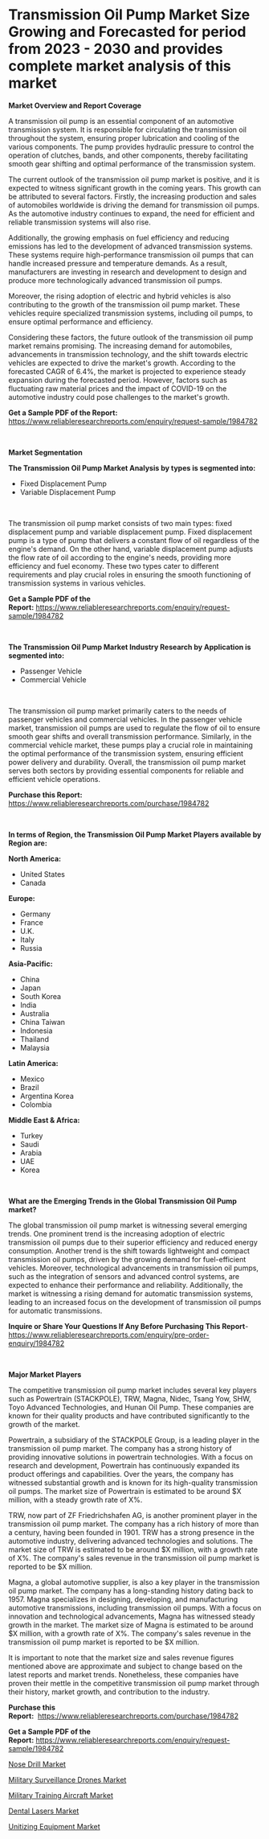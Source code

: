 <p><h1>Transmission Oil Pump Market Size Growing and Forecasted for period from 2023 - 2030 and provides complete market analysis of this market</h1></p><p><strong>Market Overview and Report Coverage</strong></p>
<p><p>A transmission oil pump is an essential component of an automotive transmission system. It is responsible for circulating the transmission oil throughout the system, ensuring proper lubrication and cooling of the various components. The pump provides hydraulic pressure to control the operation of clutches, bands, and other components, thereby facilitating smooth gear shifting and optimal performance of the transmission system.</p><p>The current outlook of the transmission oil pump market is positive, and it is expected to witness significant growth in the coming years. This growth can be attributed to several factors. Firstly, the increasing production and sales of automobiles worldwide is driving the demand for transmission oil pumps. As the automotive industry continues to expand, the need for efficient and reliable transmission systems will also rise.</p><p>Additionally, the growing emphasis on fuel efficiency and reducing emissions has led to the development of advanced transmission systems. These systems require high-performance transmission oil pumps that can handle increased pressure and temperature demands. As a result, manufacturers are investing in research and development to design and produce more technologically advanced transmission oil pumps.</p><p>Moreover, the rising adoption of electric and hybrid vehicles is also contributing to the growth of the transmission oil pump market. These vehicles require specialized transmission systems, including oil pumps, to ensure optimal performance and efficiency.</p><p>Considering these factors, the future outlook of the transmission oil pump market remains promising. The increasing demand for automobiles, advancements in transmission technology, and the shift towards electric vehicles are expected to drive the market's growth. According to the forecasted CAGR of 6.4%, the market is projected to experience steady expansion during the forecasted period. However, factors such as fluctuating raw material prices and the impact of COVID-19 on the automotive industry could pose challenges to the market's growth.</p></p>
<p><strong>Get a Sample PDF of the Report:</strong> <a href="https://www.reliableresearchreports.com/enquiry/request-sample/1984782">https://www.reliableresearchreports.com/enquiry/request-sample/1984782</a></p>
<p>&nbsp;</p>
<p><strong>Market Segmentation</strong></p>
<p><strong>The Transmission Oil Pump Market Analysis by types is segmented into:</strong></p>
<p><ul><li>Fixed Displacement Pump</li><li>Variable Displacement Pump</li></ul></p>
<p>&nbsp;</p>
<p><p>The transmission oil pump market consists of two main types: fixed displacement pump and variable displacement pump. Fixed displacement pump is a type of pump that delivers a constant flow of oil regardless of the engine's demand. On the other hand, variable displacement pump adjusts the flow rate of oil according to the engine's needs, providing more efficiency and fuel economy. These two types cater to different requirements and play crucial roles in ensuring the smooth functioning of transmission systems in various vehicles.</p></p>
<p><strong>Get a Sample PDF of the Report:</strong>&nbsp;<a href="https://www.reliableresearchreports.com/enquiry/request-sample/1984782">https://www.reliableresearchreports.com/enquiry/request-sample/1984782</a></p>
<p>&nbsp;</p>
<p><strong>The Transmission Oil Pump Market Industry Research by Application is segmented into:</strong></p>
<p><ul><li>Passenger Vehicle</li><li>Commercial Vehicle</li></ul></p>
<p>&nbsp;</p>
<p><p>The transmission oil pump market primarily caters to the needs of passenger vehicles and commercial vehicles. In the passenger vehicle market, transmission oil pumps are used to regulate the flow of oil to ensure smooth gear shifts and overall transmission performance. Similarly, in the commercial vehicle market, these pumps play a crucial role in maintaining the optimal performance of the transmission system, ensuring efficient power delivery and durability. Overall, the transmission oil pump market serves both sectors by providing essential components for reliable and efficient vehicle operations.</p></p>
<p><strong>Purchase this Report:</strong>&nbsp; <a href="https://www.reliableresearchreports.com/purchase/1984782">https://www.reliableresearchreports.com/purchase/1984782</a></p>
<p>&nbsp;</p>
<p><strong>In terms of Region, the Transmission Oil Pump Market Players available by Region are:</strong></p>
<p>
    <p> <strong> North America: </strong>
        <ul>
            <li>United States</li>
            <li>Canada</li>
        </ul>
        </p> 
    <p> <strong> Europe: </strong>
        <ul>
            <li>Germany</li>
            <li>France</li>
            <li>U.K.</li>
            <li>Italy</li>
            <li>Russia</li>
        </ul>
        </p> 
    <p> <strong> Asia-Pacific: </strong>
        <ul>
            <li>China</li>
            <li>Japan</li>
            <li>South Korea</li>
            <li>India</li>
            <li>Australia</li>
            <li>China Taiwan</li>
            <li>Indonesia</li>
            <li>Thailand</li>
            <li>Malaysia</li>
        </ul>
        </p> 
    <p> <strong> Latin America: </strong>
        <ul>
            <li>Mexico</li>
            <li>Brazil</li>
            <li>Argentina Korea</li>
            <li>Colombia</li>
        </ul>
        </p> 
    <p> <strong> Middle East & Africa: </strong>
        <ul>
            <li>Turkey</li>
            <li>Saudi</li>
            <li>Arabia</li>
            <li>UAE</li>
            <li>Korea</li>
        </ul>
    </p>
    </p>
<p>&nbsp;</p>
<p><strong>What are the Emerging Trends in the Global Transmission Oil Pump market?</strong></p>
<p><p>The global transmission oil pump market is witnessing several emerging trends. One prominent trend is the increasing adoption of electric transmission oil pumps due to their superior efficiency and reduced energy consumption. Another trend is the shift towards lightweight and compact transmission oil pumps, driven by the growing demand for fuel-efficient vehicles. Moreover, technological advancements in transmission oil pumps, such as the integration of sensors and advanced control systems, are expected to enhance their performance and reliability. Additionally, the market is witnessing a rising demand for automatic transmission systems, leading to an increased focus on the development of transmission oil pumps for automatic transmissions.</p></p>
<p><strong>Inquire or Share Your Questions If Any Before Purchasing This Report</strong>- <a href="https://www.reliableresearchreports.com/enquiry/pre-order-enquiry/1984782">https://www.reliableresearchreports.com/enquiry/pre-order-enquiry/1984782</a></p>
<p>&nbsp;</p>
<p><strong>Major Market Players</strong></p>
<p><p>The competitive transmission oil pump market includes several key players such as Powertrain (STACKPOLE), TRW, Magna, Nidec, Tsang Yow, SHW, Toyo Advanced Technologies, and Hunan Oil Pump. These companies are known for their quality products and have contributed significantly to the growth of the market.</p><p>Powertrain, a subsidiary of the STACKPOLE Group, is a leading player in the transmission oil pump market. The company has a strong history of providing innovative solutions in powertrain technologies. With a focus on research and development, Powertrain has continuously expanded its product offerings and capabilities. Over the years, the company has witnessed substantial growth and is known for its high-quality transmission oil pumps. The market size of Powertrain is estimated to be around $X million, with a steady growth rate of X%.</p><p>TRW, now part of ZF Friedrichshafen AG, is another prominent player in the transmission oil pump market. The company has a rich history of more than a century, having been founded in 1901. TRW has a strong presence in the automotive industry, delivering advanced technologies and solutions. The market size of TRW is estimated to be around $X million, with a growth rate of X%. The company's sales revenue in the transmission oil pump market is reported to be $X million.</p><p>Magna, a global automotive supplier, is also a key player in the transmission oil pump market. The company has a long-standing history dating back to 1957. Magna specializes in designing, developing, and manufacturing automotive transmissions, including transmission oil pumps. With a focus on innovation and technological advancements, Magna has witnessed steady growth in the market. The market size of Magna is estimated to be around $X million, with a growth rate of X%. The company's sales revenue in the transmission oil pump market is reported to be $X million.</p><p>It is important to note that the market size and sales revenue figures mentioned above are approximate and subject to change based on the latest reports and market trends. Nonetheless, these companies have proven their mettle in the competitive transmission oil pump market through their history, market growth, and contribution to the industry.</p></p>
<p><strong>Purchase this Report:</strong>&nbsp;&nbsp;<a href="https://www.reliableresearchreports.com/purchase/1984782">https://www.reliableresearchreports.com/purchase/1984782</a></p>
<p></p>
<p><strong>Get a Sample PDF of the Report:</strong>&nbsp;<a href="https://www.reliableresearchreports.com/enquiry/request-sample/1984782">https://www.reliableresearchreports.com/enquiry/request-sample/1984782</a></p>
<p><p><a href="https://www.linkedin.com/pulse/nose-drill-market-size-2023-2030-global-industrial-an6ae/">Nose Drill Market</a></p><p><a href="https://github.com/rexevange/Market-Research-Report-List-1/blob/main/military-surveillance-drones-market.md">Military Surveillance Drones Market</a></p><p><a href="https://github.com/FassouRP/Market-Research-Report-List-1/blob/main/military-training-aircraft-market.md">Military Training Aircraft Market</a></p><p><a href="https://www.linkedin.com/pulse/dental-lasers-market-size-share-amp-trends-analysis-report-kt8ke/">Dental Lasers Market</a></p><p><a href="https://medium.com/@madelynhowe/unitizing-equipment-market-size-and-market-trends-complete-industry-overview-2023-to-2030-93e3e7e8ecca">Unitizing Equipment Market</a></p></p>